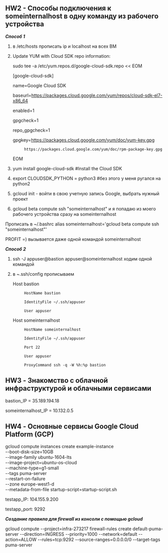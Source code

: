 ## HW2 - Cпособы подключения к someinternalhost в одну команду из рабочего устройства

***Способ 1***

1) в /etc/hosts прописать ip и localhost на всех ВМ

2) Update YUM with Cloud SDK repo information:

	sudo tee -a /etc/yum.repos.d/google-cloud-sdk.repo << EOM

	[google-cloud-sdk]

	name=Google Cloud SDK

	baseurl=https://packages.cloud.google.com/yum/repos/cloud-sdk-el7-x86_64

	enabled=1

	gpgcheck=1

	repo_gpgcheck=1

	gpgkey=https://packages.cloud.google.com/yum/doc/yum-key.gpg

        	https://packages.cloud.google.com/yum/doc/rpm-package-key.gpg
       
	EOM

3) yum install google-cloud-sdk #Install the Cloud SDK

4) export CLOUDSDK_PYTHON = python3 #без этого у меня ругался на python2

5) gcloud init - войти в свою учетную запись Google, выбрать нужный проект

6) gcloud beta compute ssh  "someinternalhost" и я попадаю из моего рабочего устройства сразу на someinternalhost

Прописать в ~/.bashrc alias someinternalhost='gcloud beta compute ssh  "someinternalhost"'

PROFIT =) вызывается даже одной командой someinternalhost

***Способ 2***

1) ssh -J  appuser@bastion appuser@someinternalhost ходим одной командой

2) в ~.ssh/config прописываем

	Host bastion
	
	        HostName bastion
        
        	IdentityFile ~/.ssh/appuser
        
	        User appuser
        
	Host someinternalhost
	
        	HostName someinternalhost
        
	        IdentityFile ~/.ssh/appuser
        
	        Port 22
        
	        User appuser
        
        	ProxyCommand ssh -q -W %h:%p bastion
 
## HW3 - Знакомство с облачной инфраструктурой и облачными сервисами

bastion_IP = 35.189.194.18 

someinternalhost_IP = 10.132.0.5

## HW4 - Основные сервисы Google Cloud Platform (GCP) 

gcloud compute instances create example-instance \
    --boot-disk-size=10GB \
    --image-family ubuntu-1604-lts \
    --image-project=ubuntu-os-cloud \
    --machine-type=g1-small \
    --tags puma-server \
    --restart-on-failure \
    --zone europe-west1-d \
    --metadata-from-file startup-script=startup-script.sh 

testapp_IP: 104.155.9.200

testapp_port: 9292


***Создание правила для firewall из консоли с помощью gcloud***

gcloud compute --project=infra-273217 firewall-rules create default-puma-server --direction=INGRESS --priority=1000 --network=default --action=ALLOW --rules=tcp:9292 --source-ranges=0.0.0.0/0 --target-tags puma-server

